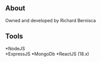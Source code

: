 ## About

Owned and developed by Richard Bernisca

## Tools

*NodeJS <br>
*ExpressJS
*MongoDb
*ReactJS (18.x)
